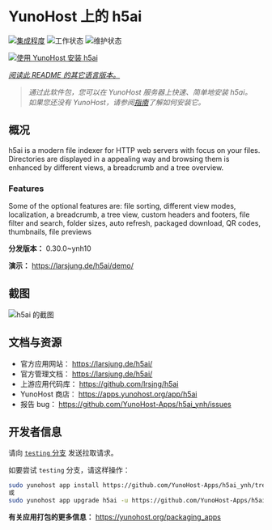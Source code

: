 <!--
注意：此 README 由 <https://github.com/YunoHost/apps/tree/master/tools/readme_generator> 自动生成
请勿手动编辑。
-->

# YunoHost 上的 h5ai

[![集成程度](https://dash.yunohost.org/integration/h5ai.svg)](https://dash.yunohost.org/appci/app/h5ai) ![工作状态](https://ci-apps.yunohost.org/ci/badges/h5ai.status.svg) ![维护状态](https://ci-apps.yunohost.org/ci/badges/h5ai.maintain.svg)

[![使用 YunoHost 安装 h5ai](https://install-app.yunohost.org/install-with-yunohost.svg)](https://install-app.yunohost.org/?app=h5ai)

*[阅读此 README 的其它语言版本。](./ALL_README.md)*

> *通过此软件包，您可以在 YunoHost 服务器上快速、简单地安装 h5ai。*  
> *如果您还没有 YunoHost，请参阅[指南](https://yunohost.org/install)了解如何安装它。*

## 概况

h5ai is a modern file indexer for HTTP web servers with focus on your files. Directories are displayed in a appealing way and browsing them is enhanced by different views, a breadcrumb and a tree overview.

### Features

Some of the optional features are: file sorting, different view modes, localization, a breadcrumb, a tree view, custom headers and footers, file filter and search, folder sizes, auto refresh, packaged download, QR codes, thumbnails, file previews


**分发版本：** 0.30.0~ynh10

**演示：** <https://larsjung.de/h5ai/demo/>

## 截图

![h5ai 的截图](./doc/screenshots/screenshot.jpg)

## 文档与资源

- 官方应用网站： <https://larsjung.de/h5ai/>
- 官方管理文档： <https://larsjung.de/h5ai/>
- 上游应用代码库： <https://github.com/lrsjng/h5ai>
- YunoHost 商店： <https://apps.yunohost.org/app/h5ai>
- 报告 bug： <https://github.com/YunoHost-Apps/h5ai_ynh/issues>

## 开发者信息

请向 [`testing` 分支](https://github.com/YunoHost-Apps/h5ai_ynh/tree/testing) 发送拉取请求。

如要尝试 `testing` 分支，请这样操作：

```bash
sudo yunohost app install https://github.com/YunoHost-Apps/h5ai_ynh/tree/testing --debug
或
sudo yunohost app upgrade h5ai -u https://github.com/YunoHost-Apps/h5ai_ynh/tree/testing --debug
```

**有关应用打包的更多信息：** <https://yunohost.org/packaging_apps>
